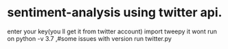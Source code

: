 # sentiment-analysis using twitter api.
enter your key(you ll get it from twitter account)
import tweepy
it wont run on python -v 3.7 ,#some issues with version
run twitter.py
